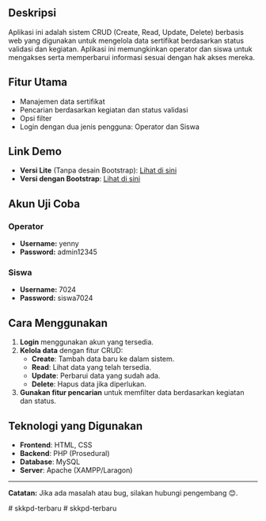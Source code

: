## Deskripsi
Aplikasi ini adalah sistem CRUD (Create, Read, Update, Delete) berbasis web yang digunakan untuk mengelola data sertifikat berdasarkan status validasi dan kegiatan. Aplikasi ini memungkinkan operator dan siswa untuk mengakses serta memperbarui informasi sesuai dengan hak akses mereka.

## Fitur Utama
- Manajemen data sertifikat
- Pencarian berdasarkan kegiatan dan status validasi
- Opsi filter
- Login dengan dua jenis pengguna: Operator dan Siswa

## Link Demo
- **Versi Lite** (Tanpa desain Bootstrap): [Lihat di sini](https://web.nas-kusuma-my.cloud/SKKPd_Lite/login.php)
- **Versi dengan Bootstrap**: [Lihat di sini](https://web.nas-kusuma-my.cloud/SKKPd_XIIRPL2/login.php)

## Akun Uji Coba
### Operator
- **Username:** yenny  
- **Password:** admin12345  

### Siswa
- **Username:** 7024  
- **Password:** siswa7024  

## Cara Menggunakan
1. **Login** menggunakan akun yang tersedia.
2. **Kelola data** dengan fitur CRUD:
   - **Create**: Tambah data baru ke dalam sistem.
   - **Read**: Lihat data yang telah tersedia.
   - **Update**: Perbarui data yang sudah ada.
   - **Delete**: Hapus data jika diperlukan.
3. **Gunakan fitur pencarian** untuk memfilter data berdasarkan kegiatan dan status.

## Teknologi yang Digunakan
- **Frontend**: HTML, CSS
- **Backend**: PHP (Prosedural)
- **Database**: MySQL
- **Server**: Apache (XAMPP/Laragon)

---

**Catatan:** Jika ada masalah atau bug, silakan hubungi pengembang 😊.

#   s k k p d - t e r b a r u  
 #   s k k p d - t e r b a r u  
 